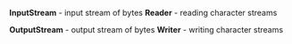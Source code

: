 
**InputStream** - input stream of bytes
**Reader** - reading character streams

**OutputStream** - output stream of bytes
**Writer** - writing character streams




